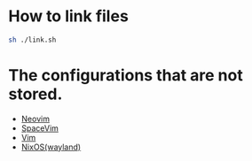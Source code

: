 # How to link files

```zsh
sh ./link.sh
```

# The configurations that are not stored.

- [Neovim](https://github.com/Cassin01/nvim-conf)
- [SpaceVim](https://github.com/Cassin01/.SpaceVim.d)
- [Vim](https://gist.github.com/Cassin01/6717bd24c5f8b813ccb7a540d6a38498)
- [NixOS(wayland)](https://github.com/Cassin01/nixpkgs_wayland)

